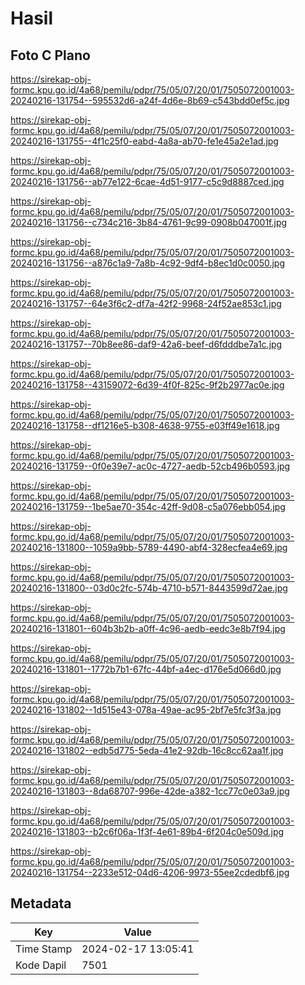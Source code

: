 # Hasil

## Foto C Plano

https://sirekap-obj-formc.kpu.go.id/4a68/pemilu/pdpr/75/05/07/20/01/7505072001003-20240216-131754--595532d6-a24f-4d6e-8b69-c543bdd0ef5c.jpg

https://sirekap-obj-formc.kpu.go.id/4a68/pemilu/pdpr/75/05/07/20/01/7505072001003-20240216-131755--4f1c25f0-eabd-4a8a-ab70-fe1e45a2e1ad.jpg

https://sirekap-obj-formc.kpu.go.id/4a68/pemilu/pdpr/75/05/07/20/01/7505072001003-20240216-131756--ab77e122-6cae-4d51-9177-c5c9d8887ced.jpg

https://sirekap-obj-formc.kpu.go.id/4a68/pemilu/pdpr/75/05/07/20/01/7505072001003-20240216-131756--c734c216-3b84-4761-9c99-0908b047001f.jpg

https://sirekap-obj-formc.kpu.go.id/4a68/pemilu/pdpr/75/05/07/20/01/7505072001003-20240216-131756--a876c1a9-7a8b-4c92-9df4-b8ec1d0c0050.jpg

https://sirekap-obj-formc.kpu.go.id/4a68/pemilu/pdpr/75/05/07/20/01/7505072001003-20240216-131757--64e3f6c2-df7a-42f2-9968-24f52ae853c1.jpg

https://sirekap-obj-formc.kpu.go.id/4a68/pemilu/pdpr/75/05/07/20/01/7505072001003-20240216-131757--70b8ee86-daf9-42a6-beef-d6fdddbe7a1c.jpg

https://sirekap-obj-formc.kpu.go.id/4a68/pemilu/pdpr/75/05/07/20/01/7505072001003-20240216-131758--43159072-6d39-4f0f-825c-9f2b2977ac0e.jpg

https://sirekap-obj-formc.kpu.go.id/4a68/pemilu/pdpr/75/05/07/20/01/7505072001003-20240216-131758--df1216e5-b308-4638-9755-e03ff49e1618.jpg

https://sirekap-obj-formc.kpu.go.id/4a68/pemilu/pdpr/75/05/07/20/01/7505072001003-20240216-131759--0f0e39e7-ac0c-4727-aedb-52cb496b0593.jpg

https://sirekap-obj-formc.kpu.go.id/4a68/pemilu/pdpr/75/05/07/20/01/7505072001003-20240216-131759--1be5ae70-354c-42ff-9d08-c5a076ebb054.jpg

https://sirekap-obj-formc.kpu.go.id/4a68/pemilu/pdpr/75/05/07/20/01/7505072001003-20240216-131800--1059a9bb-5789-4490-abf4-328ecfea4e69.jpg

https://sirekap-obj-formc.kpu.go.id/4a68/pemilu/pdpr/75/05/07/20/01/7505072001003-20240216-131800--03d0c2fc-574b-4710-b571-8443599d72ae.jpg

https://sirekap-obj-formc.kpu.go.id/4a68/pemilu/pdpr/75/05/07/20/01/7505072001003-20240216-131801--604b3b2b-a0ff-4c96-aedb-eedc3e8b7f94.jpg

https://sirekap-obj-formc.kpu.go.id/4a68/pemilu/pdpr/75/05/07/20/01/7505072001003-20240216-131801--1772b7b1-67fc-44bf-a4ec-d176e5d066d0.jpg

https://sirekap-obj-formc.kpu.go.id/4a68/pemilu/pdpr/75/05/07/20/01/7505072001003-20240216-131802--1d515e43-078a-49ae-ac95-2bf7e5fc3f3a.jpg

https://sirekap-obj-formc.kpu.go.id/4a68/pemilu/pdpr/75/05/07/20/01/7505072001003-20240216-131802--edb5d775-5eda-41e2-92db-16c8cc62aa1f.jpg

https://sirekap-obj-formc.kpu.go.id/4a68/pemilu/pdpr/75/05/07/20/01/7505072001003-20240216-131803--8da68707-996e-42de-a382-1cc77c0e03a9.jpg

https://sirekap-obj-formc.kpu.go.id/4a68/pemilu/pdpr/75/05/07/20/01/7505072001003-20240216-131803--b2c6f06a-1f3f-4e61-89b4-6f204c0e509d.jpg

https://sirekap-obj-formc.kpu.go.id/4a68/pemilu/pdpr/75/05/07/20/01/7505072001003-20240216-131754--2233e512-04d6-4206-9973-55ee2cdedbf6.jpg


## Metadata

| Key        | Value               |
| ---------- | ------------------- |
| Time Stamp | 2024-02-17 13:05:41 |
| Kode Dapil | 7501                |




